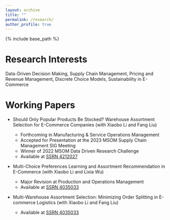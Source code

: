 ```yaml
---
layout: archive
title: ""
permalink: /research/
author_profile: true
---
```


{% include base_path %}

Research Interests
======
Data-Driven Decision Making, Supply Chain Management, Pricing and Revenue Management, Discrete Choice Models, Sustainability in E-Commerce

Working Papers
======
* Should Only Popular Products Be Stocked? Warehouse Assortment Selection for E-Commerce Companies (with Xiaobo Li and Fang Liu)
  * Forthcoming in Manufacturing & Service Operations Management 
  * Accepted for Presentation at the 2023 MSOM Supply Chain Management SIG Meeting
  * Winner of 2022 MSOM Data Driven Research Challenge
  * Available at [SSRN 4212027](https://ssrn.com/abstract=4212027)

* Multi-Choice Preferences Learning and Assortment Recommendation in E-Commerce (with Xiaobo Li and Lixia Wu)
  * Major Revision at Production and Operations Management
  * Available at [SSRN 4035033](https://ssrn.com/abstract=4035033)

* Multi-Warehouse Assortment Selection: Minimizing Order Splitting in E-commerce Logistics (with Xiaobo Li and Fang Liu)
  * Available at [SSRN 4035033](https://ssrn.com/abstract=4857623)

<!-- * Algorithms for Solving a Class of Piecewise Linear Problems with Application to Robust Multi-Product Inventory Replenishment (with Xiaobo Li and Yinuo Lin) -->

